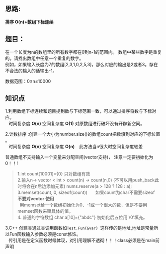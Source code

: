 ## 思路:  
__排序 O(n)+数组下标连续__

## 题目：
在一个长度为n的数组里的所有数字都在0到n-1的范围内。 数组中某些数字是重复的。请找出数组中任意一个重复的数字。  
例如，如果输入长度为7的数组[2,3,1,0,2,5,3]，那么对应的输出是2或者3。存在不合法的输入的话输出-1。

数据范围：0≤n≤10000 

## 知识点
1.利用数组下标连续和题目提到数与下标范围一致，可以通过排序将数与下标对应。  
&ensp; 时间复杂度 __O(n)__ 空间复杂度 __O(1)__ 对原数组进行破坏没有开辟新空间。  

2.计数排序 :创建一个大小为number.size()的数组count把数填到对应的下标位置 。  
&ensp; 时间复杂度 __O(n)__ 空间复杂度 __O(n)__ 
&ensp; 此方法当n很大时空间复杂度较差  
  
普通数组不支持输入一个变量来分配空间(vector支持)， 注意一定要初始化为0！！!  
> 1.int count[10001]={0} 只对数组有效   
> 2.输入n->  vector < int > count(n) -> count(n,0) (不可以用push_back此时将会在n后边添加元素)    nums.reserve(a > 128 ? 128 : a);
> 3.memset(count, 0, sizeof(count)) &ensp; &ensp; 如果count为char不需要sizeof  &ensp; &ensp;__不要对vector 使用__        
> &ensp;用memset给一个数组初始化为0、-1或一个很大的数，但是不要用memset函数来赋具体的值。  
> 4. 普通的字符数组 char a[10]={"abdc"} 初始化后五位用'\0'填充。


3.C++ 创建类通过类调用函数如`Test.Fun(&var) `这样传的是地址,地址是常量所以Fun函数输入参数必须是const修饰。  
 &ensp; 传引用是在定义函数时候体现，对引用理解不透彻！！！class必须是在main前声明

